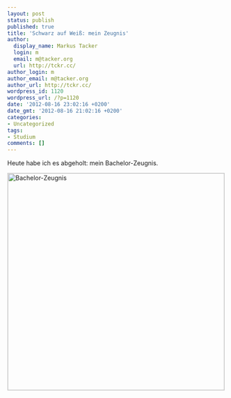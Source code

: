 ```yaml
---
layout: post
status: publish
published: true
title: 'Schwarz auf Weiß: mein Zeugnis'
author:
  display_name: Markus Tacker
  login: m
  email: m@tacker.org
  url: http://tckr.cc/
author_login: m
author_email: m@tacker.org
author_url: http://tckr.cc/
wordpress_id: 1120
wordpress_url: /?p=1120
date: '2012-08-16 23:02:16 +0200'
date_gmt: '2012-08-16 21:02:16 +0200'
categories:
- Uncategorized
tags:
- Studium
comments: []
---
```

<p>Heute habe ich es abgeholt: mein Bachelor-Zeugnis.</p>
<p><a href="http://www.flickr.com/photos/tacker/7795780140/in/photostream/" title="Bachelor-Zeugnis"><img src="http://farm8.staticflickr.com/7246/7795780140_b3e9efe156_c.jpg" width="498" alt="Bachelor-Zeugnis" style="border: 1px solid #ddd;"/></a></p>
